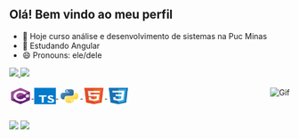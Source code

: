 ## Olá! Bem vindo ao meu perfil

- 🔭 Hoje curso análise e desenvolvimento de sistemas na Puc Minas
- 🌱 Estudando Angular
- 😄 Pronouns: ele/dele

<div style="display: flex; align-items: center;">
  <a href="https://github.com/Cr1sxx">
    <img height="180px" src="https://github-readme-stats.vercel.app/api?username=cr1sxx&show_icons=true&theme=tokyonight&include_all_commits=true&<count_private=true"/>
    <img height="150px" src="https://github-readme-stats.vercel.app/api/top-langs/?username=cr1sxx&layout-compact&langs_count-16&theme-tokyonight"/>
</div>

<div style="display: inline_block"><br>
  <img align="center" alt="Csharp" height="30" width="40" src="https://raw.githubusercontent.com/devicons/devicon/master/icons/csharp/csharp-original.svg">
  <img align="center" alt="Ts" height="30" width="40" src="https://raw.githubusercontent.com/devicons/devicon/master/icons/typescript/typescript-plain.svg">
  <img align="center" alt="Python" height="30" width="40" src="https://raw.githubusercontent.com/devicons/devicon/master/icons/python/python-original.svg">
  <img align="center" alt="HTML" height="30" width="40" src="https://raw.githubusercontent.com/devicons/devicon/master/icons/html5/html5-original.svg">
  <img align="center" alt="CSS" height="30" width="40" src="https://raw.githubusercontent.com/devicons/devicon/master/icons/css3/css3-original.svg">
  <img align="right" alt="Gif" src="https://media.tenor.com/7GyHsInT8uoAAAAM/naruto.gif"
  </div>

  ##

   
<div> 
  <a href = "mailto:cristhianbraga05@gmail.com"><img src="https://img.shields.io/badge/-Gmail-%23333?style=for-the-badge&logo=gmail&logoColor=white" target="_blank"></a>
  <a href="https://www.linkedin.com/in/cristhian-dias-braga-a86303256/" target="_blank"><img src="https://img.shields.io/badge/-LinkedIn-%230077B5?style=for-the-badge&logo=linkedin&logoColor=white" target="_blank"></a> 
</div>

  
